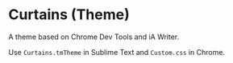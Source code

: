 # Curtains (Theme)

A theme based on Chrome Dev Tools and iA Writer.

Use `Curtains.tmTheme` in Sublime Text and `Custom.css` in Chrome.
